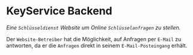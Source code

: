 # KeyService Backend

*Eine `Schlüsseldienst` Website um Online `Schlüsselanfragen` zu stellen.*

 Der `Website-Betreiber` hat die Möglichkeit, auf Anfragen per `E-Mail` zu antworten, da er die `Anfragen` direkt in seinem `E-Mail-Posteingang` erhält.
